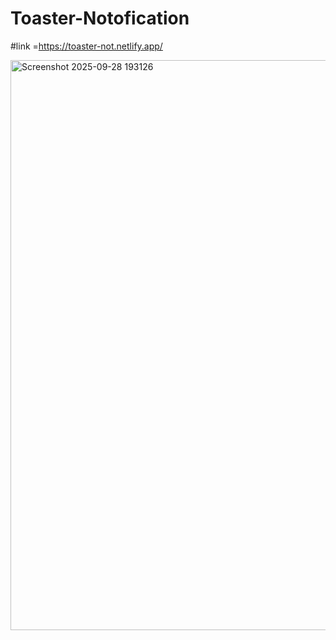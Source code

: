 # Toaster-Notofication
#link =https://toaster-not.netlify.app/

<img width="1917" height="912" alt="Screenshot 2025-09-28 193126" src="https://github.com/user-attachments/assets/6d9d9554-26ab-4abf-943d-476e885d2a51" />
